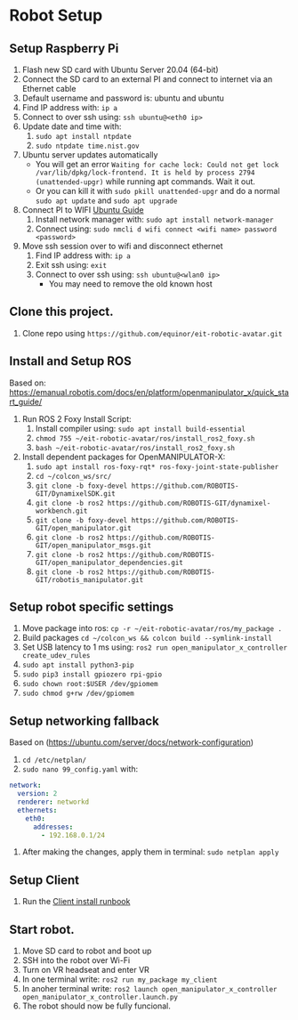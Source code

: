 # Robot Setup

## Setup Raspberry Pi
1. Flash new SD card with Ubuntu Server 20.04 (64-bit)
1. Connect the SD card to an external PI and connect to internet via an Ethernet cable
1. Default username and password is: ubuntu and ubuntu
1. Find IP address with: `ip a`
1. Connect to over ssh using: `ssh ubuntu@<eth0 ip>`
1. Update date and time with:
    1. `sudo apt install ntpdate`
    1. `sudo ntpdate time.nist.gov`
1. Ubuntu server updates automatically
    * You will get an error `Waiting for cache lock: Could not get lock /var/lib/dpkg/lock-frontend. It is held by process 2794 (unattended-upgr)` while running apt commands. Wait it out.
    * Or you can kill it with `sudo pkill unattended-upgr` and do a normal `sudo apt update` and `sudo apt upgrade`
1. Connect PI to WIFI [Ubuntu Guide](https://ubuntu.com/core/docs/networkmanager/configure-wifi-connections)
    1. Install network manager with: `sudo apt install network-manager`
    1. Connect using: `sudo nmcli d wifi connect <wifi name> password <password>`
1. Move ssh session over to wifi and disconnect ethernet
    1. Find IP address with: `ip a`
    1. Exit ssh using: `exit`
    1. Connect to over ssh using: `ssh ubuntu@<wlan0 ip>`
        * You may need to remove the old known host

## Clone this project.
1. Clone repo using `https://github.com/equinor/eit-robotic-avatar.git`

## Install and Setup ROS
Based on: https://emanual.robotis.com/docs/en/platform/openmanipulator_x/quick_start_guide/
1. Run ROS 2 Foxy Install Script: 
    1. Install compiler using: `sudo apt install build-essential`
    1. `chmod 755 ~/eit-robotic-avatar/ros/install_ros2_foxy.sh`  
    1. `bash ~/eit-robotic-avatar/ros/install_ros2_foxy.sh`
1. Install dependent packages for OpenMANIPULATOR-X:  
    1. `sudo apt install ros-foxy-rqt* ros-foxy-joint-state-publisher`  
    1. `cd ~/colcon_ws/src/` 
    1. `git clone -b foxy-devel https://github.com/ROBOTIS-GIT/DynamixelSDK.git`  
    1. `git clone -b ros2 https://github.com/ROBOTIS-GIT/dynamixel-workbench.git`  
    1. `git clone -b foxy-devel https://github.com/ROBOTIS-GIT/open_manipulator.git`  
    1. `git clone -b ros2 https://github.com/ROBOTIS-GIT/open_manipulator_msgs.git`  
    1. `git clone -b ros2 https://github.com/ROBOTIS-GIT/open_manipulator_dependencies.git`  
    1. `git clone -b ros2 https://github.com/ROBOTIS-GIT/robotis_manipulator.git`  


## Setup robot specific settings
1. Move package into ros: `cp -r ~/eit-robotic-avatar/ros/my_package .`
1. Build packages `cd ~/colcon_ws && colcon build --symlink-install`   
1. Set USB latency to 1 ms using: `ros2 run open_manipulator_x_controller create_udev_rules`
1. `sudo apt install python3-pip`
1. `sudo pip3 install gpiozero rpi-gpio`
1. `sudo chown root:$USER /dev/gpiomem`
1. `sudo chmod g+rw /dev/gpiomem`

## Setup networking fallback
Based on (https://ubuntu.com/server/docs/network-configuration)  

1. `cd /etc/netplan/`  
1. `sudo nano 99_config.yaml` with:
``` yaml
network:  
  version: 2  
  renderer: networkd  
  ethernets:  
    eth0:  
      addresses:  
        - 192.168.0.1/24
``` 
1. After making the changes, apply them in terminal: `sudo netplan apply`

## Setup Client
1. Run the [Client install runbook](./client-setup.md)

## Start robot.
1. Move SD card to robot and boot up
1. SSH into the robot over Wi-Fi
1. Turn on VR headseat and enter VR
1. In one terminal write: `ros2 run my_package my_client`
1. In anoher terminal write: `ros2 launch open_manipulator_x_controller open_manipulator_x_controller.launch.py`
1. The robot should now be fully funcional. 